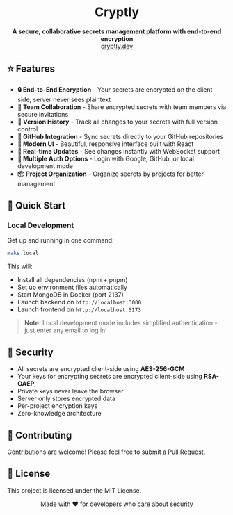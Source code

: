 <div align="center" width="100%">
    <h1>Cryptly</h1>
</div>

<div align="center">
    <b>A secure, collaborative secrets management platform with end-to-end encryption</b>
</div>

<div align="center">
    <a href="https://cryptly.dev">cryptly.dev</a>
</div>

## ⭐ Features

- **🔒 End-to-End Encryption** - Your secrets are encrypted on the client side, server never sees plaintext
- **👥 Team Collaboration** - Share encrypted secrets with team members via secure invitations
- **📝 Version History** - Track all changes to your secrets with full version control
- **🔄 GitHub Integration** - Sync secrets directly to your GitHub repositories
- **🎨 Modern UI** - Beautiful, responsive interface built with React
- **🚀 Real-time Updates** - See changes instantly with WebSocket support
- **🔑 Multiple Auth Options** - Login with Google, GitHub, or local development mode
- **📦 Project Organization** - Organize secrets by projects for better management

## 🚀 Quick Start

### Local Development

Get up and running in one command:

```bash
make local
```

This will:

- Install all dependencies (npm + pnpm)
- Set up environment files automatically
- Start MongoDB in Docker (port 2137)
- Launch backend on `http://localhost:3000`
- Launch frontend on `http://localhost:5173`

> **Note:** Local development mode includes simplified authentication - just enter any email to log in!

## 🔐 Security

- All secrets are encrypted client-side using **AES-256-GCM**
- Your keys for encrypting secrets are encrypted client-side using **RSA-OAEP**,
- Private keys never leave the browser
- Server only stores encrypted data
- Per-project encryption keys
- Zero-knowledge architecture

## 🤝 Contributing

Contributions are welcome! Please feel free to submit a Pull Request.

## 📝 License

This project is licensed under the MIT License.

<div align="center">
    Made with ❤️ for developers who care about security
</div>
